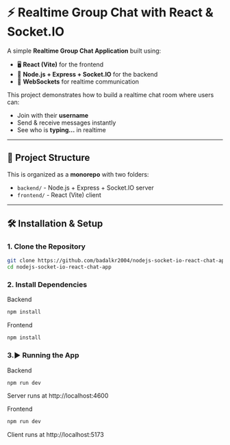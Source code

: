 # ⚡ Realtime Group Chat with React & Socket.IO

A simple **Realtime Group Chat Application** built using:

- 🖥️ **React (Vite)** for the frontend
- 🚀 **Node.js + Express + Socket.IO** for the backend
- 🔗 **WebSockets** for realtime communication

This project demonstrates how to build a realtime chat room where users can:

- Join with their **username**
- Send & receive messages instantly
- See who is **typing...** in realtime

---

## 📂 Project Structure

This is organized as a **monorepo** with two folders:

- `backend/` - Node.js + Express + Socket.IO server
- `frontend/` - React (Vite) client

---

## 🛠️ Installation & Setup

### 1. Clone the Repository

```bash
git clone https://github.com/badalkr2004/nodejs-socket-io-react-chat-app
cd nodejs-socket-io-react-chat-app
```

### 2. Install Dependencies

Backend

```bash
npm install
```

Frontend

```bash
npm install
```

### 3.▶️ Running the App

Backend

```bash
npm run dev
```

Server runs at http://localhost:4600

Frontend

```bash
npm run dev
```

Client runs at http://localhost:5173
